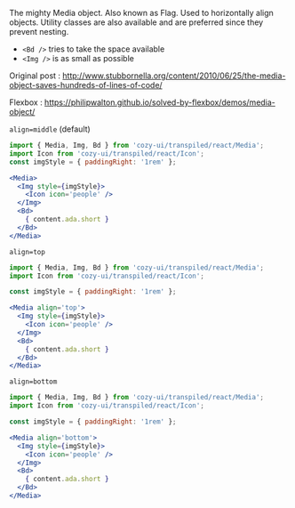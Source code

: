 The mighty Media object. Also known as Flag. Used to horizontally align
objects. Utility classes are also available and are preferred since they
prevent nesting.

* `<Bd />` tries to take the space available
* `<Img />` is as small as possible

Original post : <http://www.stubbornella.org/content/2010/06/25/the-media-object-saves-hundreds-of-lines-of-code/>

Flexbox : <https://philipwalton.github.io/solved-by-flexbox/demos/media-object/>

`align=middle` (default)

```jsx
import { Media, Img, Bd } from 'cozy-ui/transpiled/react/Media';
import Icon from 'cozy-ui/transpiled/react/Icon';
const imgStyle = { paddingRight: '1rem' };

<Media>
  <Img style={imgStyle}>
    <Icon icon='people' />
  </Img>
  <Bd>
    { content.ada.short }
  </Bd>
</Media>
```

`align=top`

```jsx
import { Media, Img, Bd } from 'cozy-ui/transpiled/react/Media';
import Icon from 'cozy-ui/transpiled/react/Icon';

const imgStyle = { paddingRight: '1rem' };

<Media align='top'>
  <Img style={imgStyle}>
    <Icon icon='people' />
  </Img>
  <Bd>
    { content.ada.short }
  </Bd>
</Media>
```

`align=bottom`

```jsx
import { Media, Img, Bd } from 'cozy-ui/transpiled/react/Media';
import Icon from 'cozy-ui/transpiled/react/Icon';

const imgStyle = { paddingRight: '1rem' };

<Media align='bottom'>
  <Img style={imgStyle}>
    <Icon icon='people' />
  </Img>
  <Bd>
    { content.ada.short }
  </Bd>
</Media>
```

